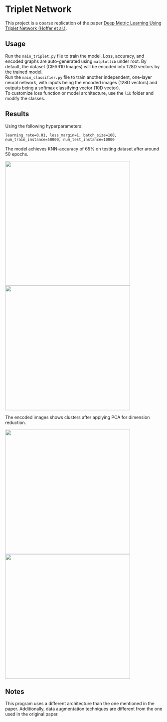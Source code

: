 # Triplet Network

This project is a coarse replication of the paper [Deep Metric Learning Using Triplet Network (Hoffer et al.)](https://arxiv.org/pdf/1412.6622.pdf).

## Usage

Run the ```main_triplet.py``` file to train the model. Loss, accuracy, and encoded graphs are auto-generated using ```matplotlib``` under root. By default, the dataset (CIFAR10 Images) will be encoded into 128D vectors by the trained model.  
Run the ```main_classifier.py``` file to train another independent, one-layer neural network, with inputs being the encoded images (128D vectors) and outputs being a softmax classifying vector (10D vector).  
To customize loss function or model architecture, use the ```lib``` folder and modify the classes.

## Results
Using the following hyperparameters:
```
learning_rate=0.01, loss_margin=1, batch_size=100, num_train_instance=50000, num_test_instance=10000
```
The model achieves KNN-accuracy of 65% on testing dataset after around 50 epochs.

<img src="https://github.com/Jichao-Yang/triplet_network/blob/master/doc/loss.png" width="400"> <img src="https://github.com/Jichao-Yang/triplet_network/blob/master/doc/acc.png" width="400">

The encoded images shows clusters after applying PCA for dimension reduction.

<img src="https://github.com/Jichao-Yang/triplet_network/blob/master/doc/Encoded_train_set.png" width="400"> <img src="https://github.com/Jichao-Yang/triplet_network/blob/master/doc/Encoded_test_set.png" width="400">

## Notes

This program uses a different architecture than the one mentioned in the paper. Additionally, data augmentation techniques are different from the one used in the original paper.
